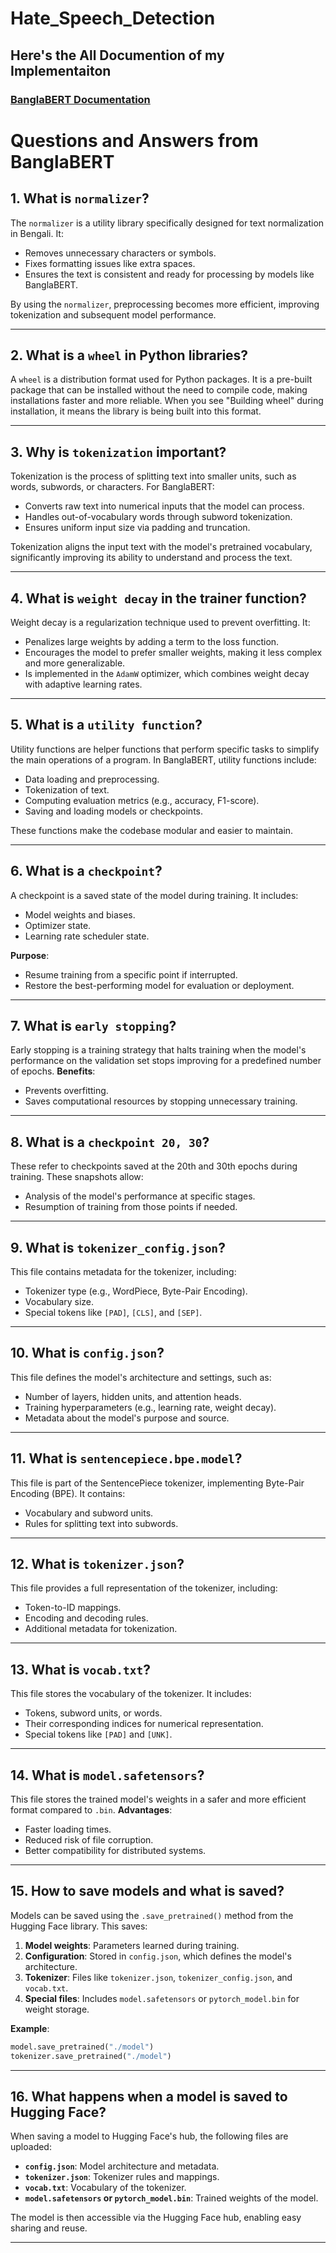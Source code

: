 # Hate_Speech_Detection

## Here's the All Documention of my Implementaiton 

### **[BanglaBERT Documentation](https://github.com/tajuar-akash-hub/Bengali_Hate_Speech_Detection_Using_BanglaBERT_-_XLM_R_/blob/main/BanglaBERT.md)**


# Questions and Answers from BanglaBERT

## 1. What is `normalizer`?
The `normalizer` is a utility library specifically designed for text normalization in Bengali. It:
- Removes unnecessary characters or symbols.
- Fixes formatting issues like extra spaces.
- Ensures the text is consistent and ready for processing by models like BanglaBERT.

By using the `normalizer`, preprocessing becomes more efficient, improving tokenization and subsequent model performance.

---

## 2. What is a `wheel` in Python libraries?
A `wheel` is a distribution format used for Python packages. It is a pre-built package that can be installed without the need to compile code, making installations faster and more reliable. When you see "Building wheel" during installation, it means the library is being built into this format.

---

## 3. Why is `tokenization` important?
Tokenization is the process of splitting text into smaller units, such as words, subwords, or characters. For BanglaBERT:
- Converts raw text into numerical inputs that the model can process.
- Handles out-of-vocabulary words through subword tokenization.
- Ensures uniform input size via padding and truncation.

Tokenization aligns the input text with the model's pretrained vocabulary, significantly improving its ability to understand and process the text.

---

## 4. What is `weight decay` in the trainer function?
Weight decay is a regularization technique used to prevent overfitting. It:
- Penalizes large weights by adding a term to the loss function.
- Encourages the model to prefer smaller weights, making it less complex and more generalizable.
- Is implemented in the `AdamW` optimizer, which combines weight decay with adaptive learning rates.

---

## 5. What is a `utility function`?
Utility functions are helper functions that perform specific tasks to simplify the main operations of a program. In BanglaBERT, utility functions include:
- Data loading and preprocessing.
- Tokenization of text.
- Computing evaluation metrics (e.g., accuracy, F1-score).
- Saving and loading models or checkpoints.

These functions make the codebase modular and easier to maintain.

---

## 6. What is a `checkpoint`?
A checkpoint is a saved state of the model during training. It includes:
- Model weights and biases.
- Optimizer state.
- Learning rate scheduler state.

**Purpose**:
- Resume training from a specific point if interrupted.
- Restore the best-performing model for evaluation or deployment.

---

## 7. What is `early stopping`?
Early stopping is a training strategy that halts training when the model's performance on the validation set stops improving for a predefined number of epochs. **Benefits**:
- Prevents overfitting.
- Saves computational resources by stopping unnecessary training.

---

## 8. What is a `checkpoint 20, 30`?
These refer to checkpoints saved at the 20th and 30th epochs during training. These snapshots allow:
- Analysis of the model's performance at specific stages.
- Resumption of training from those points if needed.

---

## 9. What is `tokenizer_config.json`?
This file contains metadata for the tokenizer, including:
- Tokenizer type (e.g., WordPiece, Byte-Pair Encoding).
- Vocabulary size.
- Special tokens like `[PAD]`, `[CLS]`, and `[SEP]`.

---

## 10. What is `config.json`?
This file defines the model's architecture and settings, such as:
- Number of layers, hidden units, and attention heads.
- Training hyperparameters (e.g., learning rate, weight decay).
- Metadata about the model's purpose and source.

---

## 11. What is `sentencepiece.bpe.model`?
This file is part of the SentencePiece tokenizer, implementing Byte-Pair Encoding (BPE). It contains:
- Vocabulary and subword units.
- Rules for splitting text into subwords.

---

## 12. What is `tokenizer.json`?
This file provides a full representation of the tokenizer, including:
- Token-to-ID mappings.
- Encoding and decoding rules.
- Additional metadata for tokenization.

---

## 13. What is `vocab.txt`?
This file stores the vocabulary of the tokenizer. It includes:
- Tokens, subword units, or words.
- Their corresponding indices for numerical representation.
- Special tokens like `[PAD]` and `[UNK]`.

---

## 14. What is `model.safetensors`?
This file stores the trained model's weights in a safer and more efficient format compared to `.bin`. **Advantages**:
- Faster loading times.
- Reduced risk of file corruption.
- Better compatibility for distributed systems.

---

## 15. How to save models and what is saved?
Models can be saved using the `.save_pretrained()` method from the Hugging Face library. This saves:
1. **Model weights**: Parameters learned during training.
2. **Configuration**: Stored in `config.json`, which defines the model's architecture.
3. **Tokenizer**: Files like `tokenizer.json`, `tokenizer_config.json`, and `vocab.txt`.
4. **Special files**: Includes `model.safetensors` or `pytorch_model.bin` for weight storage.

**Example**:
```python
model.save_pretrained("./model")
tokenizer.save_pretrained("./model")
```

---

## 16. What happens when a model is saved to Hugging Face?
When saving a model to Hugging Face's hub, the following files are uploaded:
- **`config.json`**: Model architecture and metadata.
- **`tokenizer.json`**: Tokenizer rules and mappings.
- **`vocab.txt`**: Vocabulary of the tokenizer.
- **`model.safetensors` or `pytorch_model.bin`**: Trained weights of the model.

The model is then accessible via the Hugging Face hub, enabling easy sharing and reuse.

---

